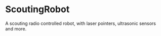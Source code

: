 # ScoutingRobot
A scouting radio controlled robot, with laser pointers, ultrasonic sensors and more.
